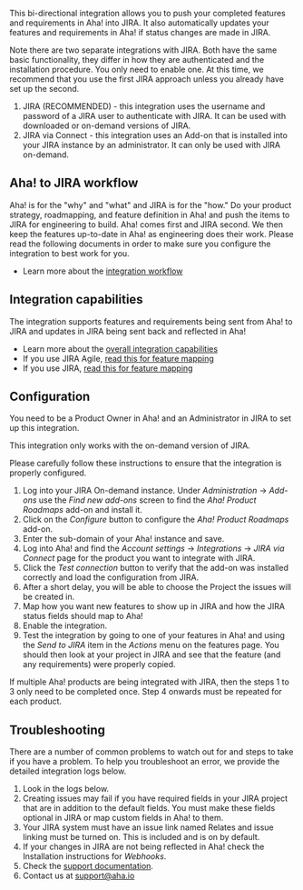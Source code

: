This bi-directional integration allows you to push your completed features and requirements in Aha! into JIRA. It also automatically updates your features and requirements in Aha! if status changes are made in JIRA. 

Note there are two separate integrations with JIRA. Both have the same basic functionality, they differ in how they are authenticated and the installation procedure. You only need to enable one. At this time, we recommend that you use the first JIRA approach unless you already have set up the second.

1. JIRA (RECOMMENDED) - this integration uses the username and password of a JIRA user to authenticate with JIRA. It can be used with downloaded or on-demand versions of JIRA.
2. JIRA via Connect - this integration uses an Add-on that is installed into your JIRA instance by an administrator. It can only be used with JIRA on-demand.

## Aha! to JIRA workflow

Aha! is for the "why" and "what" and JIRA is for the "how." Do your product strategy, roadmapping, and feature definition in Aha! and push the items to JIRA for engineering to build. Aha! comes first and JIRA second. We then keep the features up-to-date in Aha! as engineering does their work. Please read the following documents in order to make sure you configure the integration to best work for you. 

* Learn more about the [integration workflow](http://support.aha.io/entries/25419983)

## Integration capabilities

The integration supports features and requirements being sent from Aha! to JIRA and updates in JIRA being sent back and reflected in Aha!

* Learn more about the [overall integration capabilities](http://support.aha.io/entries/40846667)
* If you use JIRA Agile, [read this for feature mapping](http://support.aha.io/entries/40551483)
* If you use JIRA, [read this for feature mapping](http://support.aha.io/entries/40843667)

## Configuration

You need to be a Product Owner in Aha! and an Administrator in JIRA to set up this integration.

This integration only works with the on-demand version of JIRA. 

Please carefully follow these instructions to ensure that the integration is properly configured.

1. Log into your JIRA On-demand instance. Under _Administration_ -> _Add-ons_ use the _Find new add-ons_ screen to find the _Aha! Product Roadmaps_ add-on and install it.
2. Click on the _Configure_ button to configure the _Aha! Product Roadmaps_ add-on.
3. Enter the sub-domain of your Aha! instance and save.
4. Log into Aha! and find the _Account settings_ -> _Integrations_ -> _JIRA via Connect_ page for the product you want to integrate with JIRA.
5. Click the _Test connection_ button to verify that the add-on was installed correctly and load the configuration from JIRA.
6. After a short delay, you will be able to choose the Project the issues will be created in.
7. Map how you want new features to show up in JIRA and how the JIRA status fields should map to Aha! 
8. Enable the integration.
9. Test the integration by going to one of your features in Aha! and using the _Send to JIRA_ item in the _Actions_ menu on the features page. You should then look at your project in JIRA and see that the feature (and any requirements) were properly copied. 

If multiple Aha! products are being integrated with JIRA, then the steps 1 to 3 only need to be completed once. Step 4 onwards must be repeated for each product.


## Troubleshooting

There are a number of common problems to watch out for and steps to take if you have a problem. To help you troubleshoot an error, we provide the detailed integration logs below. 

1. Look in the logs below.
2. Creating issues may fail if you have required fields in your JIRA project that are in addition to the default fields. You must make these fields optional in JIRA or map custom fields in Aha! to them.
3. Your JIRA system must have an issue link named Relates and issue linking must be turned on. This is included and is on by default.
4. If your changes in JIRA are not being reflected in Aha! check the Installation instructions for _Webhooks_. 
5. Check the [support documentation](http://support.aha.io/forums/22978468).
6. Contact us at support@aha.io







